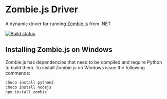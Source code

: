 # Zombie.js Driver
A dynamic driver for running [Zombie.js][1] from .NET

[![Build status][2]][3]

## Installing Zombie.js on Windows
Zombie.js has dependencies that need to be compiled and require Python to build
them.  To install Zombie.js on Windows issue the following commands:

```bash
choco install python2
choco install nodejs
npm install zombie
```
[1]: http://zombie.js.org/
[2]: https://ci.appveyor.com/api/projects/status/ba0wcbvar1vo5voy?svg=true
[3]: https://ci.appveyor.com/project/ColinOrr/zombie-net
